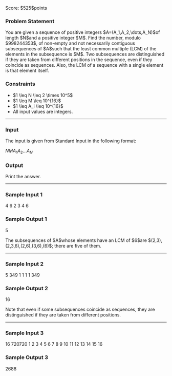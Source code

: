 
<div>

<span>

<span>

<p>
Score: $525$points
</p>

<div>

<section>

### **Problem Statement**

<p>
You are given a sequence of positive integers $A=(A_1,A_2,\dots,A_N)$of length $N$and a positive integer $M$. Find the number, modulo $998244353$, of non-empty and not necessarily contiguous subsequences of $A$such that the least common multiple (LCM) of the elements in the subsequence is $M$. Two subsequences are distinguished if they are taken from different positions in the sequence, even if they coincide as sequences. Also, the LCM of a sequence with a single element is that element itself.
</p>

</section>

</div>

<div>

<section>

### **Constraints**

<ul>

<li>
$1 \leq N \leq 2 \times 10^5$
</li>

<li>
$1 \leq M \leq 10^{16}$
</li>

<li>
$1 \leq A_i \leq 10^{16}$
</li>

<li>
All input values are integers.
</li>

</ul>

</section>

</div>

---

<div>

<div>

<section>

### **Input**

<p>
The input is given from Standard Input in the following format:
</p>

<div>

$N$$M$$A_1$$A_2$$\ldots$$A_N$
</div>

</section>

</div>

<div>

<section>

### **Output**

<p>
Print the answer.
</p>

</section>

</div>

</div>

---

<div>

<section>

### **Sample Input 1**

<div>

4 6
2 3 4 6

</div>

</section>

</div>

<div>

<section>

### **Sample Output 1**

<div>

5

</div>

<p>
The subsequences of $A$whose elements have an LCM of $6$are $(2,3),(2,3,6),(2,6),(3,6),(6)$; there are five of them.
</p>

</section>

</div>

---

<div>

<section>

### **Sample Input 2**

<div>

5 349
1 1 1 1 349

</div>

</section>

</div>

<div>

<section>

### **Sample Output 2**

<div>

16

</div>

<p>
Note that even if some subsequences coincide as sequences, they are distinguished if they are taken from different positions.
</p>

</section>

</div>

---

<div>

<section>

### **Sample Input 3**

<div>

16 720720
1 2 3 4 5 6 7 8 9 10 11 12 13 14 15 16

</div>

</section>

</div>

<div>

<section>

### **Sample Output 3**

<div>

2688

</div>

</section>

</div>

</span>

</span>

</div>
